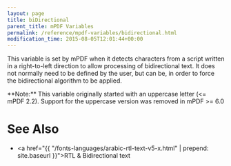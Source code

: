 ```yaml
---
layout: page
title: biDirectional
parent_title: mPDF Variables
permalink: /reference/mpdf-variables/bidirectional.html
modification_time: 2015-08-05T12:01:44+00:00
---
```


This variable is set by mPDF when it detects characters from a script written in a right-to-left direction to allow
processing of bidirectional text. It does not normally need to be defined by the user, but can be, in order to force
the bidirectional algorithm to be applied.

<div class="alert alert-info" role="alert" markdown="1">
	**Note:** This variable originally started with an uppercase
	letter (<= mPDF 2.2). Support for the uppercase version was removed in mPDF >= 6.0
</div>

# See Also

- <a href="{{ "/fonts-languages/arabic-rtl-text-v5-x.html" | prepend: site.baseurl }}">RTL &amp; Bidirectional text</a>
